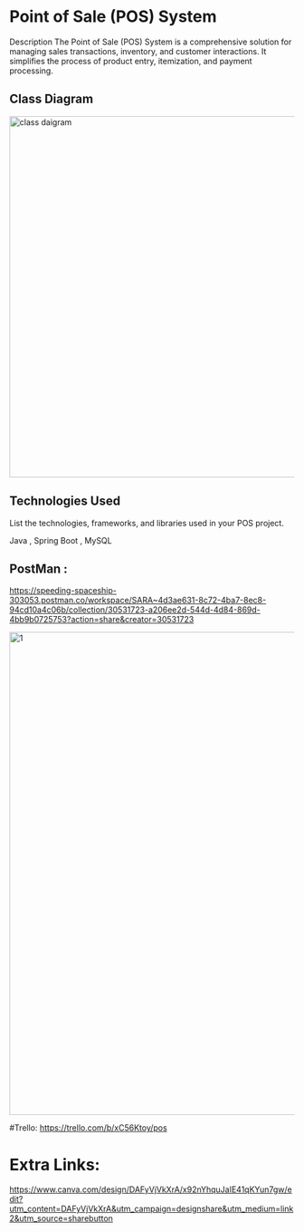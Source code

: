 
# Point of Sale (POS) System
Description
The Point of Sale (POS) System is a comprehensive solution for managing sales transactions, inventory, and customer interactions. It simplifies the process of product entry, itemization, and payment processing.

## Class Diagram



<img width="638" alt="class daigram" src="https://github.com/SARA3SAEED/java-project1-github-repo-sda./assets/146086114/abf855c2-119d-4cb4-abaf-77e09d7d2b7f">


## Technologies Used
List the technologies, frameworks, and libraries used in your POS project.




Java , 
Spring Boot , 
MySQL


## PostMan  :

https://speeding-spaceship-303053.postman.co/workspace/SARA~4d3ae631-8c72-4ba7-8ec8-94cd10a4c06b/collection/30531723-a206ee2d-544d-4d84-869d-4bb9b0725753?action=share&creator=30531723



<img width="853" alt="1" src="https://github.com/SARA3SAEED/java-project1-github-repo-sda./assets/146086114/0401057c-44b4-492c-bd7a-e7781689547b">



#Trello:
https://trello.com/b/xC56Ktoy/pos


# Extra Links:


https://www.canva.com/design/DAFyVjVkXrA/x92nYhquJaIE41qKYun7gw/edit?utm_content=DAFyVjVkXrA&utm_campaign=designshare&utm_medium=link2&utm_source=sharebutton
